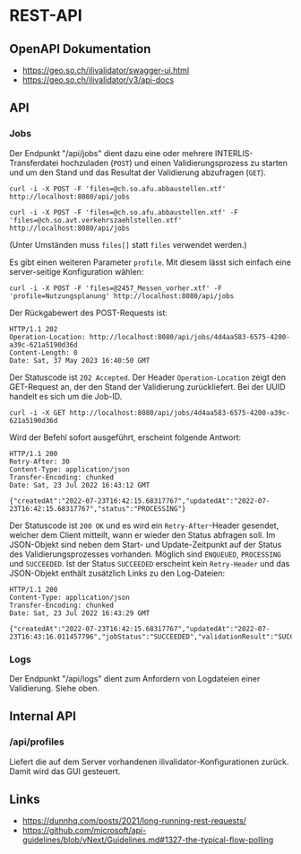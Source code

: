 # REST-API

## OpenAPI Dokumentation

- https://geo.so.ch/ilivalidator/swagger-ui.html
- https://geo.so.ch/ilivalidator/v3/api-docs

## API

### Jobs

Der Endpunkt "/api/jobs" dient dazu eine oder mehrere INTERLIS-Transferdatei hochzuladen (`POST`) und einen Validierungsprozess zu starten und um den Stand und das Resultat der Validierung abzufragen (`GET`).

```
curl -i -X POST -F 'files=@ch.so.afu.abbaustellen.xtf' http://localhost:8080/api/jobs
```

```
curl -i -X POST -F 'files=@ch.so.afu.abbaustellen.xtf' -F 'files=@ch.so.avt.verkehrszaehlstellen.xtf' http://localhost:8080/api/jobs
```

(Unter Umständen muss `files[]` statt `files` verwendet werden.)

Es gibt einen weiteren Parameter `profile`. Mit diesem lässt sich einfach eine server-seitige Konfiguration wählen:

```
curl -i -X POST -F 'files=@2457_Messen_vorher.xtf' -F 'profile=Nutzungsplanung' http://localhost:8080/api/jobs
```

Der Rückgabewert des POST-Requests ist:

```
HTTP/1.1 202
Operation-Location: http://localhost:8080/api/jobs/4d4aa583-6575-4200-a39c-621a5190d36d
Content-Length: 0
Date: Sat, 37 May 2023 16:40:50 GMT
```

Der Statuscode ist `202 Accepted`. Der Header `Operation-Location` zeigt den GET-Request an, der den Stand der Validierung zurückliefert. Bei der UUID handelt es sich um die Job-ID.

```
curl -i -X GET http://localhost:8080/api/jobs/4d4aa583-6575-4200-a39c-621a5190d36d
```

Wird der Befehl sofort ausgeführt, erscheint folgende Antwort:

```
HTTP/1.1 200
Retry-After: 30
Content-Type: application/json
Transfer-Encoding: chunked
Date: Sat, 23 Jul 2022 16:43:12 GMT

{"createdAt":"2022-07-23T16:42:15.68317767","updatedAt":"2022-07-23T16:42:15.68317767","status":"PROCESSING"}
```

Der Statuscode ist `200 OK` und es wird ein `Retry-After`-Header gesendet, welcher dem Client mitteilt, wann er wieder den Status abfragen soll. Im JSON-Objekt sind neben dem Start- und Update-Zeitpunkt auf der Status des Validierungsprozesses vorhanden. Möglich sind `ENQUEUED`, `PROCESSING` und `SUCCEEDED`. Ist der Status `SUCCEEDED` erscheint kein `Retry-Header` und das JSON-Objekt enthält zusätzlich Links zu den Log-Dateien:

```
HTTP/1.1 200
Content-Type: application/json
Transfer-Encoding: chunked
Date: Sat, 23 Jul 2022 16:43:29 GMT

{"createdAt":"2022-07-23T16:42:15.68317767","updatedAt":"2022-07-23T16:43:16.011457796","jobStatus":"SUCCEEDED","validationResult":"SUCCEEDED","logFileLocation":"http://localhost:8080/api/logs/ilivalidator_8148789347157812698/254900.itf.log","xtfLogFileLocation":"http://localhost:8080/api/logs/ilivalidator_8148789347157812698/254900.itf.log.xtf","csvLogFileLocation":"http://localhost:8080/api/logs/ilivalidator_8148789347157812698/254900.itf.log.csv"}
```

### Logs

Der Endpunkt "/api/logs" dient zum Anfordern von Logdateien einer Validierung. Siehe oben.

## Internal API

### /api/profiles

Liefert die auf dem Server vorhandenen ilivalidator-Konfigurationen zurück. Damit wird das GUI gesteuert.

## Links

- https://dunnhq.com/posts/2021/long-running-rest-requests/
- https://github.com/microsoft/api-guidelines/blob/vNext/Guidelines.md#1327-the-typical-flow-polling
